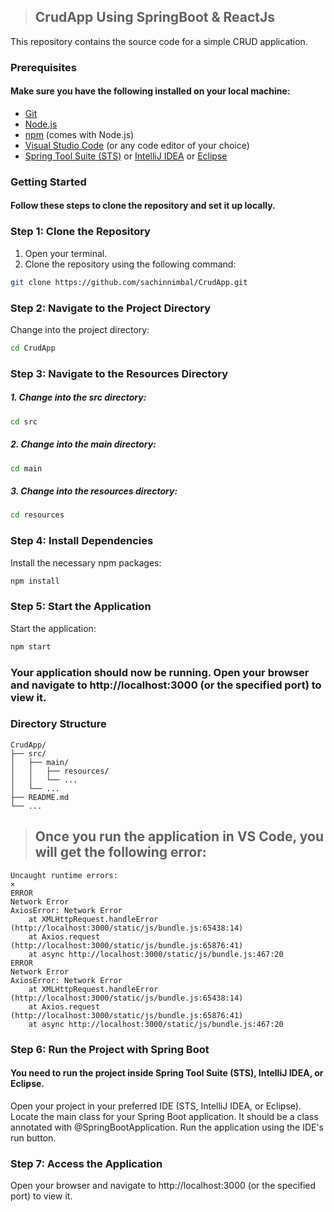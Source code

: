 > ## CrudApp Using SpringBoot & ReactJs

This repository contains the source code for a simple CRUD application.

### Prerequisites

#### Make sure you have the following installed on your local machine:
- [Git](https://git-scm.com/downloads)
- [Node.js](https://nodejs.org/en/download/)
- [npm](https://www.npmjs.com/get-npm) (comes with Node.js)
- [Visual Studio Code](https://code.visualstudio.com/) (or any code editor of your choice)
- [Spring Tool Suite (STS)](https://spring.io/tools) or [IntelliJ IDEA](https://www.jetbrains.com/idea/) or [Eclipse](https://www.eclipse.org/downloads/)


### Getting Started

#### Follow these steps to clone the repository and set it up locally.

### Step 1: Clone the Repository

1. Open your terminal.
2. Clone the repository using the following command:
  ```bash
  git clone https://github.com/sachinnimbal/CrudApp.git
  ```
### Step 2: Navigate to the Project Directory
Change into the project directory:
  ```bash
  cd CrudApp
  ```
### Step 3: Navigate to the Resources Directory
##### 1. Change into the src directory:
  ```bash
  cd src
  ```
##### 2. Change into the main directory:
  ```bash
  cd main
  ```
##### 3. Change into the resources directory:
```bash
cd resources
```
### Step 4: Install Dependencies
Install the necessary npm packages:
```bash
npm install
```
### Step 5: Start the Application
Start the application:
```bash
npm start
```
### Your application should now be running. Open your browser and navigate to http://localhost:3000 (or the specified port) to view it.

### Directory Structure
```
CrudApp/
├── src/
│   ├── main/
│   │   ├── resources/
│   │   └── ...
│   └── ...
├── README.md
└── ...
```

>## Once you run the application in VS Code, you will get the following error:
```
Uncaught runtime errors:
×
ERROR
Network Error
AxiosError: Network Error
    at XMLHttpRequest.handleError (http://localhost:3000/static/js/bundle.js:65438:14)
    at Axios.request (http://localhost:3000/static/js/bundle.js:65876:41)
    at async http://localhost:3000/static/js/bundle.js:467:20
ERROR
Network Error
AxiosError: Network Error
    at XMLHttpRequest.handleError (http://localhost:3000/static/js/bundle.js:65438:14)
    at Axios.request (http://localhost:3000/static/js/bundle.js:65876:41)
    at async http://localhost:3000/static/js/bundle.js:467:20
```
### Step 6: Run the Project with Spring Boot

#### You need to run the project inside Spring Tool Suite (STS), IntelliJ IDEA, or Eclipse.

Open your project in your preferred IDE (STS, IntelliJ IDEA, or Eclipse).
Locate the main class for your Spring Boot application. It should be a class annotated with @SpringBootApplication.
Run the application using the IDE's run button.

### Step 7: Access the Application

Open your browser and navigate to http://localhost:3000 (or the specified port) to view it.
